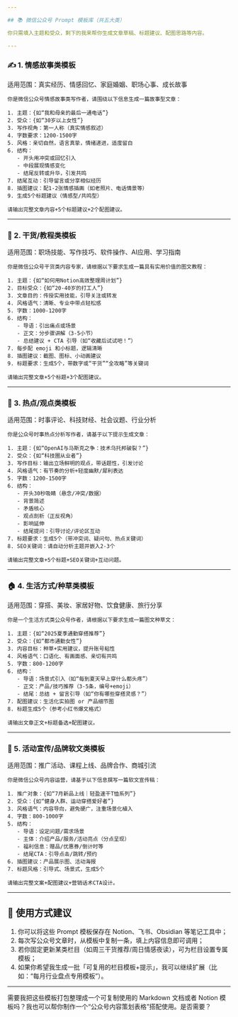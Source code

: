 ```yaml
---

## 📚 微信公众号 Prompt 模板库（共五大类）

你只需填入主题和受众，剩下的我来帮你生成文章草稿、标题建议、配图思路等内容。

---
```


### ✍️ 1. **情感故事类模板**

适用范围：真实经历、情感回忆、家庭婚姻、职场心事、成长故事

```text
你是微信公众号情感故事类写作者，请围绕以下信息生成一篇故事型文章：

1. 主题：{如“我和母亲的最后一通电话”}
2. 受众：{如“30岁以上女性”}
3. 写作视角：第一人称（真实情感叙述）
4. 字数要求：1200-1500字
5. 风格：亲切自然，语言真挚，情绪递进，适度留白
6. 结构：
   - 开头用冲突或回忆引入
   - 中段展现情感变化
   - 结尾反转或升华，引发共鸣
7. 结尾互动：引导留言或分享相似经历
8. 插图建议：配1-2张情感插画（如老照片、电话情景等）
9. 生成5个标题建议（情感型/共鸣型）

请输出完整文章内容+5个标题建议+2个配图建议。
```

---

### 📘 2. **干货/教程类模板**

适用范围：职场技能、写作技巧、软件操作、AI应用、学习指南

```text
你是微信公众号干货类内容专家，请根据以下要求生成一篇具有实用价值的图文教程：

1. 主题：{如“如何用Notion高效整理周计划”}
2. 目标受众：{如“20-40岁的打工人”}
3. 文章目的：传授实用技能，引导关注或转发
4. 风格语气：清晰、专业中带点轻松感
5. 字数：1000-1200字
6. 结构：
   - 导语：引出痛点或场景
   - 正文：分步骤讲解（3-5小节）
   - 总结建议 + CTA 引导（如“收藏后试试吧！”）
7. 每步配 emoji 和小标题，逻辑清晰
8. 插图建议：截图、图标、小动画建议
9. 标题要求：生成5个，带数字或“干货”“全攻略”等关键词

请输出完整文章+5个标题+3个配图建议。
```

---

### 🌟 3. **热点/观点类模板**

适用范围：时事评论、科技财经、社会议题、行业分析

```text
你是公众号时事热点分析写作者，请基于以下提示生成文章：

1. 主题：{如“OpenAI与马斯克之争：技术乌托邦破裂？”}
2. 受众：{如“科技圈从业者”}
3. 写作目标：输出立场鲜明的观点，带话题性，引发讨论
4. 风格语气：有节奏的分析+轻度幽默/犀利表达
5. 字数：1200-1500字
6. 结构：
   - 开头30秒吸睛（悬念/冲突/数据）
   - 背景简述
   - 矛盾核心
   - 观点剖析（正反视角）
   - 影响延伸
   - 结尾提问：引导讨论/评论区互动
7. 标题要求：生成5个（带冲突词、疑问句、热点关键词）
8. SEO关键词：请自动分析主题并嵌入2-3个

请输出完整文章+5个标题+SEO关键词+互动问题。
```

---

### 🏠 4. **生活方式/种草类模板**

适用范围：穿搭、美妆、家居好物、饮食健康、旅行分享

```text
你是一个生活方式类公众号作者，请根据以下要求生成一篇图文种草文：

1. 主题：{如“2025夏季通勤穿搭推荐”}
2. 受众：{如“都市通勤女性”}
3. 内容目标：种草+实用建议，提升账号粘性
4. 风格语气：口语化、有画面感、亲切有共鸣
5. 字数：800-1200字
6. 结构：
   - 导语：场景式引入（如“每到夏天早上穿什么都头疼”）
   - 正文：产品/技巧推荐（3-5条，编号+emoji）
   - 结尾：总结 + 留言引导（如“你有哪些穿搭灵感？”）
7. 配图建议：生活化实拍图 or 产品细节图
8. 标题生成5个（参考小红书爆文格式）

请输出文章正文+标题备选+配图建议。
```

---

### 📰 5. **活动宣传/品牌软文类模板**

适用范围：推广活动、课程上线、品牌合作、商城引流

```text
你是微信公众号内容运营，请基于以下信息撰写一篇软文宣传稿：

1. 推广对象：{如“7月新品上线｜轻盈速干T恤系列”}
2. 受众：{如“健身人群、运动穿搭爱好者”}
3. 风格语气：内容导向，避免硬广，注重场景化植入
4. 字数：800-1000字
5. 结构：
   - 导语：设定问题/需求场景
   - 主体：介绍产品/服务/活动亮点（分点呈现）
   - 福利信息：赠品/优惠券/倒计时等
   - 结尾CTA：引导点击/跳转/预约
6. 插图建议：产品展示图、活动海报
7. 标题风格：引导式、场景式，生成5个

请输出完整文案+配图建议+营销话术CTA设计。
```

---

## 🔧 使用方式建议

1. 你可以将这些 Prompt 模板保存在 Notion、飞书、Obsidian 等笔记工具中；
2. 每次写公众号文章时，从模板中复制一条，填上内容信息即可调用；
3. 若你固定更新某类栏目（如周三干货推荐/周日情感夜读），可为栏目设置专属模板；
4. 如果你希望我生成一批「可复用的栏目模板+提示」，我可以继续扩展（比如：“每月行业盘点专用模板”）。

---

需要我把这些模板打包整理成一个可复制使用的 Markdown 文档或者 Notion 模板吗？我也可以帮你制作一个“公众号内容策划表格”搭配使用。是否需要？

